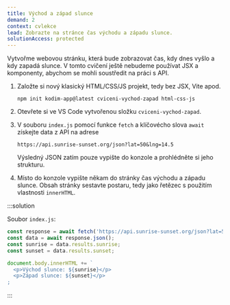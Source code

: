 ```yaml
---
title: Východ a západ slunce
demand: 2
context: cvlekce
lead: Zobrazte na stránce čas východu a západu slunce.
solutionAccess: protected
---
```


Vytvořme webovou stránku, která bude zobrazovat čas, kdy dnes vyšlo a kdy zapadá slunce. V tomto cvičení ještě nebudeme používat JSX a komponenty, abychom se mohli soustředit na práci s API.

1. Založte si nový klasický HTML/CSS/JS projekt, tedy bez JSX, Vite apod.

   ```shell
   npm init kodim-app@latest cviceni-vychod-zapad html-css-js
   ```

1. Otevřete si ve VS Code vytvořenou složku `cviceni-vychod-zapad`.
1. V souboru `index.js` pomocí funkce `fetch` a klíčovécho slova `await` získejte data z API na adrese
   ```
   https://api.sunrise-sunset.org/json?lat=50&lng=14.5
   ```
   Výsledný JSON zatím pouze vypište do konzole a prohlédněte si jeho strukturu.
1. Místo do konzole vypište někam do stránky čas východu a západu slunce. Obsah stránky sestavte postaru, tedy jako řetězec s použitím vlastnosti `innerHTML`.

:::solution

Soubor `index.js`:

```js
const response = await fetch('https://api.sunrise-sunset.org/json?lat=50&lng=14.5');
const data = await response.json();
const sunrise = data.results.sunrise;
const sunset = data.results.sunset;

document.body.innerHTML += `
  <p>Východ slunce: ${sunrise}</p>
  <p>Západ slunce: ${sunset}</p>
;
```

:::
